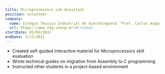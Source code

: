 ```yaml
---
title: Microprocessors Lab Assistant
position: volunteer
company:
  name: Colégio Técnico Industrial de Guaratinguetá "Prof. Carlos Augusto Patrício Amorim"
  url: https://www.feg.unesp.br/#!/cotec
startDate: 01/02/2012
endDate: 1/12/2012
---
```

- Created self-guided interactive material for Microprocessors skill evaluation
- Wrote technical guides on migration from Assembly to C programming
- Instructed other students in a project-based environment